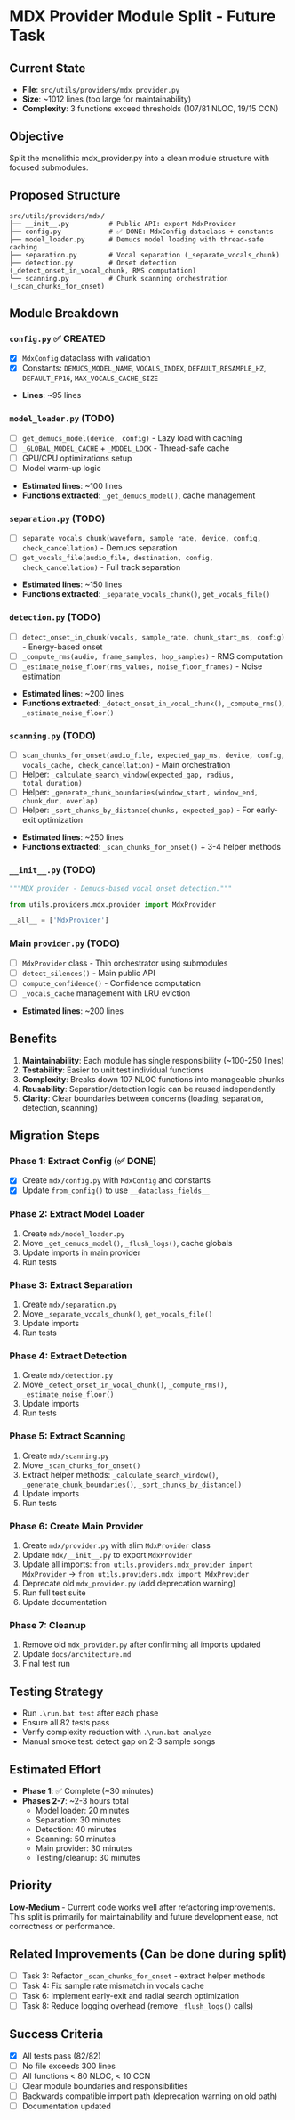 # MDX Provider Module Split - Future Task

## Current State
- **File**: `src/utils/providers/mdx_provider.py`
- **Size**: ~1012 lines (too large for maintainability)
- **Complexity**: 3 functions exceed thresholds (107/81 NLOC, 19/15 CCN)

## Objective
Split the monolithic mdx_provider.py into a clean module structure with focused submodules.

## Proposed Structure

```
src/utils/providers/mdx/
├── __init__.py          # Public API: export MdxProvider
├── config.py            # ✅ DONE: MdxConfig dataclass + constants
├── model_loader.py      # Demucs model loading with thread-safe caching
├── separation.py        # Vocal separation (_separate_vocals_chunk)
├── detection.py         # Onset detection (_detect_onset_in_vocal_chunk, RMS computation)
└── scanning.py          # Chunk scanning orchestration (_scan_chunks_for_onset)
```

## Module Breakdown

### `config.py` ✅ CREATED
- [x] `MdxConfig` dataclass with validation
- [x] Constants: `DEMUCS_MODEL_NAME`, `VOCALS_INDEX`, `DEFAULT_RESAMPLE_HZ`, `DEFAULT_FP16`, `MAX_VOCALS_CACHE_SIZE`
- **Lines**: ~95 lines

### `model_loader.py` (TODO)
- [ ] `get_demucs_model(device, config)` - Lazy load with caching
- [ ] `_GLOBAL_MODEL_CACHE` + `_MODEL_LOCK` - Thread-safe cache
- [ ] GPU/CPU optimizations setup
- [ ] Model warm-up logic
- **Estimated lines**: ~100 lines
- **Functions extracted**: `_get_demucs_model()`, cache management

### `separation.py` (TODO)
- [ ] `separate_vocals_chunk(waveform, sample_rate, device, config, check_cancellation)` - Demucs separation
- [ ] `get_vocals_file(audio_file, destination, config, check_cancellation)` - Full track separation
- **Estimated lines**: ~150 lines
- **Functions extracted**: `_separate_vocals_chunk()`, `get_vocals_file()`

### `detection.py` (TODO)
- [ ] `detect_onset_in_chunk(vocals, sample_rate, chunk_start_ms, config)` - Energy-based onset
- [ ] `_compute_rms(audio, frame_samples, hop_samples)` - RMS computation
- [ ] `_estimate_noise_floor(rms_values, noise_floor_frames)` - Noise estimation
- **Estimated lines**: ~200 lines
- **Functions extracted**: `_detect_onset_in_vocal_chunk()`, `_compute_rms()`, `_estimate_noise_floor()`

### `scanning.py` (TODO)
- [ ] `scan_chunks_for_onset(audio_file, expected_gap_ms, device, config, vocals_cache, check_cancellation)` - Main orchestration
- [ ] Helper: `_calculate_search_window(expected_gap, radius, total_duration)`
- [ ] Helper: `_generate_chunk_boundaries(window_start, window_end, chunk_dur, overlap)`
- [ ] Helper: `_sort_chunks_by_distance(chunks, expected_gap)` - For early-exit optimization
- **Estimated lines**: ~250 lines
- **Functions extracted**: `_scan_chunks_for_onset()` + 3-4 helper methods

### `__init__.py` (TODO)
```python
"""MDX provider - Demucs-based vocal onset detection."""

from utils.providers.mdx.provider import MdxProvider

__all__ = ['MdxProvider']
```

### Main `provider.py` (TODO)
- [ ] `MdxProvider` class - Thin orchestrator using submodules
- [ ] `detect_silences()` - Main public API
- [ ] `compute_confidence()` - Confidence computation
- [ ] `_vocals_cache` management with LRU eviction
- **Estimated lines**: ~200 lines

## Benefits

1. **Maintainability**: Each module has single responsibility (~100-250 lines)
2. **Testability**: Easier to unit test individual functions
3. **Complexity**: Breaks down 107 NLOC functions into manageable chunks
4. **Reusability**: Separation/detection logic can be reused independently
5. **Clarity**: Clear boundaries between concerns (loading, separation, detection, scanning)

## Migration Steps

### Phase 1: Extract Config (✅ DONE)
- [x] Create `mdx/config.py` with `MdxConfig` and constants
- [x] Update `from_config()` to use `__dataclass_fields__`

### Phase 2: Extract Model Loader
1. Create `mdx/model_loader.py`
2. Move `_get_demucs_model()`, `_flush_logs()`, cache globals
3. Update imports in main provider
4. Run tests

### Phase 3: Extract Separation
1. Create `mdx/separation.py`
2. Move `_separate_vocals_chunk()`, `get_vocals_file()`
3. Update imports
4. Run tests

### Phase 4: Extract Detection
1. Create `mdx/detection.py`
2. Move `_detect_onset_in_vocal_chunk()`, `_compute_rms()`, `_estimate_noise_floor()`
3. Update imports
4. Run tests

### Phase 5: Extract Scanning
1. Create `mdx/scanning.py`
2. Move `_scan_chunks_for_onset()`
3. Extract helper methods: `_calculate_search_window()`, `_generate_chunk_boundaries()`, `_sort_chunks_by_distance()`
4. Update imports
5. Run tests

### Phase 6: Create Main Provider
1. Create `mdx/provider.py` with slim `MdxProvider` class
2. Update `mdx/__init__.py` to export `MdxProvider`
3. Update all imports: `from utils.providers.mdx_provider import MdxProvider` → `from utils.providers.mdx import MdxProvider`
4. Deprecate old `mdx_provider.py` (add deprecation warning)
5. Run full test suite
6. Update documentation

### Phase 7: Cleanup
1. Remove old `mdx_provider.py` after confirming all imports updated
2. Update `docs/architecture.md`
3. Final test run

## Testing Strategy

- Run `.\run.bat test` after each phase
- Ensure all 82 tests pass
- Verify complexity reduction with `.\run.bat analyze`
- Manual smoke test: detect gap on 2-3 sample songs

## Estimated Effort

- **Phase 1**: ✅ Complete (~30 minutes)
- **Phases 2-7**: ~2-3 hours total
  - Model loader: 20 minutes
  - Separation: 30 minutes
  - Detection: 40 minutes
  - Scanning: 50 minutes
  - Main provider: 30 minutes
  - Testing/cleanup: 30 minutes

## Priority

**Low-Medium** - Current code works well after refactoring improvements. This split is primarily for maintainability and future development ease, not correctness or performance.

## Related Improvements (Can be done during split)

- [ ] Task 3: Refactor `_scan_chunks_for_onset` - extract helper methods
- [ ] Task 4: Fix sample rate mismatch in vocals cache
- [ ] Task 6: Implement early-exit and radial search optimization
- [ ] Task 8: Reduce logging overhead (remove `_flush_logs()` calls)

## Success Criteria

- [x] All tests pass (82/82)
- [ ] No file exceeds 300 lines
- [ ] All functions < 80 NLOC, < 10 CCN
- [ ] Clear module boundaries and responsibilities
- [ ] Backwards compatible import path (deprecation warning on old path)
- [ ] Documentation updated
